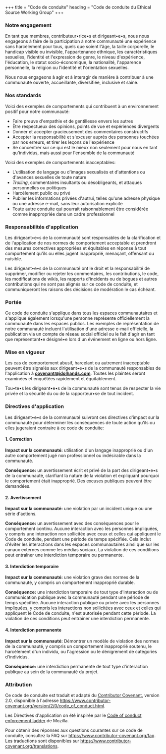 +++
title = "Code de conduite"
heading = "Code de conduite du Ethical Source Working Group"
+++

### Notre engagement

En tant que membres, contributeur•rice•s et dirigeant•e•s, nous nous engageons à faire de la participation à notre communauté une expérience sans harcèlement pour tous, quels que soient l'âge, la taille corporelle, le handicap visible ou invisible, l'appartenance ethnique, les caractéristiques sexuelles, l'identité et l'expression de genre, le niveau d'expérience, l'éducation, le statut socio-économique, la nationalité, l'apparence personnelle, la religion ou l'identité et l'orientation sexuelles.

Nous nous engageons à agir et à interagir de manière à contribuer à une communauté ouverte, accueillante, diversifiée, inclusive et saine.

### Nos standards

Voici des exemples de comportements qui contribuent à un environnement positif pour notre communauté:

* Faire preuve d'empathie et de gentillesse envers les autres
* Être respectueux des opinions, points de vue et expériences divergents
* Donner et accepter gracieusement des commentaires constructifs
* Accepter la responsabilité et s'excuser auprès des personnes touchées par nos erreurs, et tirer les leçons de l'expérience
* Se concentrer sur ce qui est le mieux non seulement pour nous en tant qu'individus, mais aussi pour l'ensemble de la communauté

Voici des exemples de comportements inacceptables:

* L'utilisation de langage ou d'images sexualisés et d'attentions ou d'avances sexuelles de toute nature
* _Trolling_, commentaires insultants ou désobligeants, et attaques personnelles ou politiques
* Harcèlement public ou privé
* Publier les informations privées d'autrui, telles qu'une adresse physique ou une adresse e-mail, sans leur autorisation explicite
* Toute autre conduite qui pourrait raisonnablement être considérée comme inappropriée dans un cadre professionnel

### Responsabilités d'application

Les dirigeant•e•s de la communauté sont responsables de la clarification et de l'application de nos normes de comportement acceptable et prendront des mesures correctives appropriées et équitables en réponse à tout comportement qu'ils ou elles jugent inapproprié, menaçant, offensant ou nuisible.

Les dirigeant•e•s de la communauté ont le droit et la responsabilité de supprimer, modifier ou rejeter les commentaires, les contributions, le code, les modifications de wikis, les rapports d'incidents ou de bogues et autres contributions qui ne sont pas alignés sur ce code de conduite, et communiqueront les raisons des décisions de modération le cas échéant.

### Portée

Ce code de conduite s'applique dans tous les espaces communautaires et s'applique également lorsqu'une personne représente officiellement la communauté dans les espaces publics. Les exemples de représentation de notre communauté incluent l'utilisation d'une adresse e-mail officielle, la publication via un compte de réseau social officiel ou le fait d'agir en tant que représentant•e désigné•e lors d'un événement en ligne ou hors ligne.

### Mise en vigueur

Les cas de comportement abusif, harcelant ou autrement inacceptable peuvent être signalés aux dirigeant•e•s de la communauté responsables de l'application à <b>covenant@idolhands.com</b>. Toutes les plaintes seront examinées et enquêtées rapidement et équitablement.

Tou•te•s les dirigeant•e•s de la communauté sont tenus de respecter la vie privée et la sécurité du ou de la rapporteur•se de tout incident.

### Directives d'application

Les dirigeant•e•s de la communauté suivront ces directives d'impact sur la communauté pour déterminer les conséquences de toute action qu'ils ou elles jugeraient contraire à ce code de conduite:

#### 1. Correction

**Impact sur la communauté:** utilisation d'un langage inapproprié ou d'un autre comportement jugé non professionnel ou indésirable dans la communauté.

**Conséquence:** un avertissement écrit et privé de la part des dirigeant•e•s de la communauté, clarifiant la nature de la violation et expliquant pourquoi le comportement était inapproprié. Des excuses publiques peuvent être demandées.

#### 2. Avertissement

**Impact sur la communauté:** une violation par un incident unique ou une série d'actions.

**Conséquence:** un avertissement avec des conséquences pour le comportement continu. Aucune interaction avec les personnes impliquées, y compris une interaction non sollicitée avec ceux et celles qui appliquent le Code de conduite, pendant une période de temps spécifiée. Cela inclut d'éviter les interactions dans les espaces communautaires ainsi que sur les canaux externes comme les médias sociaux. La violation de ces conditions peut entraîner une interdiction temporaire ou permanente.

#### 3. Interdiction temporaire

**Impact sur la communauté:** une violation grave des normes de la communauté, y compris un comportement inapproprié durable.

**Conséquence:** une interdiction temporaire de tout type d'interaction ou de communication publique avec la communauté pendant une période de temps spécifiée. Aucune interaction publique ou privée avec les personnes impliquées, y compris les interactions non sollicitées avec ceux et celles qui appliquent le Code de conduite, n'est autorisée pendant cette période. La violation de ces conditions peut entraîner une interdiction permanente.

#### 4. Interdiction permanente

**Impact sur la communauté:** Démontrer un modèle de violation des normes de la communauté, y compris un comportement inapproprié soutenu, le harcèlement d'un individu, ou l'agression ou le dénigrement de catégories d'individus.

**Conséquence:** une interdiction permanente de tout type d'interaction publique au sein de la communauté du projet.

### Attribution

Ce code de conduite est traduit et adapté du [Contributor Covenant](ttps://www.contributor-covenant.org), version 2.0, disponible à l'adresse https://www.contributor-covenant.org/version/2/0/code_of_conduct.html.

Les Directives d'application on été inspirée par le [Code of conduct enforcement ladder](https://github.com/mozilla/diversity) de Mozilla.

Pour obtenir des réponses aux questions courantes sur ce code de conduite, consultez la FAQ sur https://www.contributor-covenant.org/faq. Les traductions sont disponibles sur https://www.contributor-covenant.org/translations.
